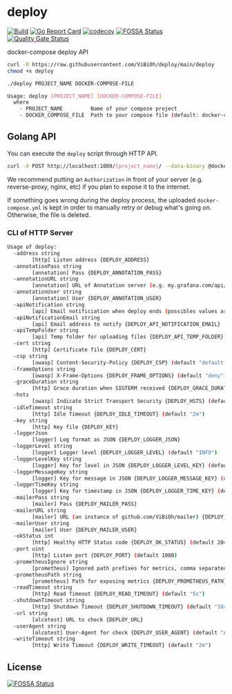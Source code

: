 # deploy

[![Build](https://github.com/ViBiOh/deploy/workflows/Build/badge.svg)](https://github.com/ViBiOh/deploy/actions)
[![Go Report Card](https://goreportcard.com/badge/github.com/ViBiOh/deploy)](https://goreportcard.com/report/github.com/ViBiOh/deploy)
[![codecov](https://codecov.io/gh/ViBiOh/deploy/branch/main/graph/badge.svg)](https://codecov.io/gh/ViBiOh/deploy)
[![FOSSA Status](https://app.fossa.io/api/projects/git%2Bgithub.com%2FViBiOh%2Fdeploy.svg?type=shield)](https://app.fossa.io/projects/git%2Bgithub.com%2FViBiOh%2Fdeploy?ref=badge_shield)
[![Quality Gate Status](https://sonarcloud.io/api/project_badges/measure?project=ViBiOh_deploy&metric=alert_status)](https://sonarcloud.io/dashboard?id=ViBiOh_deploy)

docker-compose deploy API

```bash
curl -O https://raw.githubusercontent.com/ViBiOh/deploy/main/deploy
chmod +x deploy

./deploy PROJECT_NAME DOCKER-COMPOSE-FILE
```

```bash
Usage: deploy [PROJECT_NAME] [DOCKER-COMPOSE-FILE]
  where
    - PROJECT_NAME         Name of your compose project
    - DOCKER_COMPOSE_FILE  Path to your compose file (default: docker-compose.yml in current dir)
```

## Golang API

You can execute the `deploy` script through HTTP API.

```bash
curl -X POST http://localhost:1080/[project_name]/ --data-binary @docker-compose.yml
```

We recommend putting an `Authorization` in front of your server (e.g. reverse-proxy, nginx, etc) if you plan to expose it to the internet.

If something goes wrong during the deploy process, the uploaded `docker-compose.yml` is kept in order to manually retry or debug what's going on. Otherwise, the file is deleted.

### CLI of HTTP Server

```bash
Usage of deploy:
  -address string
        [http] Listen address {DEPLOY_ADDRESS}
  -annotationPass string
        [annotation] Pass {DEPLOY_ANNOTATION_PASS}
  -annotationURL string
        [annotation] URL of Annotation server (e.g. my.grafana.com/api/annotations) {DEPLOY_ANNOTATION_URL}
  -annotationUser string
        [annotation] User {DEPLOY_ANNOTATION_USER}
  -apiNotification string
        [api] Email notificiation when deploy ends (possibles values ares 'never', 'onError', 'all') {DEPLOY_API_NOTIFICATION} (default "onError")
  -apiNotificationEmail string
        [api] Email address to notify {DEPLOY_API_NOTIFICATION_EMAIL}
  -apiTempFolder string
        [api] Temp folder for uploading files {DEPLOY_API_TEMP_FOLDER} (default "/tmp")
  -cert string
        [http] Certificate file {DEPLOY_CERT}
  -csp string
        [owasp] Content-Security-Policy {DEPLOY_CSP} (default "default-src 'self'; base-uri 'self'")
  -frameOptions string
        [owasp] X-Frame-Options {DEPLOY_FRAME_OPTIONS} (default "deny")
  -graceDuration string
        [http] Grace duration when SIGTERM received {DEPLOY_GRACE_DURATION} (default "30s")
  -hsts
        [owasp] Indicate Strict Transport Security {DEPLOY_HSTS} (default true)
  -idleTimeout string
        [http] Idle Timeout {DEPLOY_IDLE_TIMEOUT} (default "2m")
  -key string
        [http] Key file {DEPLOY_KEY}
  -loggerJson
        [logger] Log format as JSON {DEPLOY_LOGGER_JSON}
  -loggerLevel string
        [logger] Logger level {DEPLOY_LOGGER_LEVEL} (default "INFO")
  -loggerLevelKey string
        [logger] Key for level in JSON {DEPLOY_LOGGER_LEVEL_KEY} (default "level")
  -loggerMessageKey string
        [logger] Key for message in JSON {DEPLOY_LOGGER_MESSAGE_KEY} (default "message")
  -loggerTimeKey string
        [logger] Key for timestamp in JSON {DEPLOY_LOGGER_TIME_KEY} (default "time")
  -mailerPass string
        [mailer] Pass {DEPLOY_MAILER_PASS}
  -mailerURL string
        [mailer] URL (an instance of github.com/ViBiOh/mailer) {DEPLOY_MAILER_URL}
  -mailerUser string
        [mailer] User {DEPLOY_MAILER_USER}
  -okStatus int
        [http] Healthy HTTP Status code {DEPLOY_OK_STATUS} (default 204)
  -port uint
        [http] Listen port {DEPLOY_PORT} (default 1080)
  -prometheusIgnore string
        [prometheus] Ignored path prefixes for metrics, comma separated {DEPLOY_PROMETHEUS_IGNORE}
  -prometheusPath string
        [prometheus] Path for exposing metrics {DEPLOY_PROMETHEUS_PATH} (default "/metrics")
  -readTimeout string
        [http] Read Timeout {DEPLOY_READ_TIMEOUT} (default "5s")
  -shutdownTimeout string
        [http] Shutdown Timeout {DEPLOY_SHUTDOWN_TIMEOUT} (default "10s")
  -url string
        [alcotest] URL to check {DEPLOY_URL}
  -userAgent string
        [alcotest] User-Agent for check {DEPLOY_USER_AGENT} (default "Alcotest")
  -writeTimeout string
        [http] Write Timeout {DEPLOY_WRITE_TIMEOUT} (default "2m")
```

## License

[![FOSSA Status](https://app.fossa.io/api/projects/git%2Bgithub.com%2FViBiOh%2Fdeploy.svg?type=large)](https://app.fossa.io/projects/git%2Bgithub.com%2FViBiOh%2Fdeploy?ref=badge_large)

